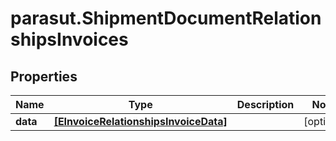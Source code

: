 # parasut.ShipmentDocumentRelationshipsInvoices

## Properties
Name | Type | Description | Notes
------------ | ------------- | ------------- | -------------
**data** | [**[EInvoiceRelationshipsInvoiceData]**](EInvoiceRelationshipsInvoiceData.md) |  | [optional] 



